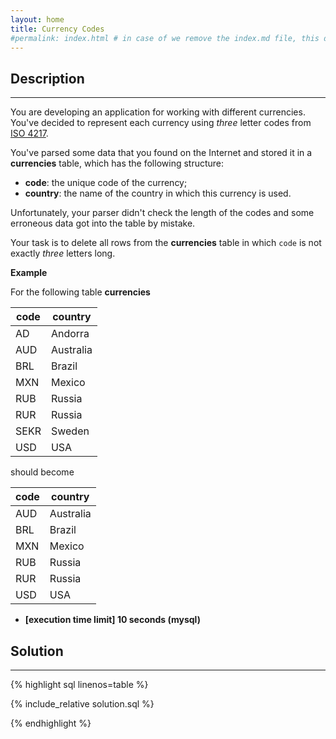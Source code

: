```yaml
---
layout: home
title: Currency Codes
#permalink: index.html # in case of we remove the index.md file, this doc will be the index page
---
```


<div class="row">
<div class="columnStmt" markdown="1">

## Description
------

You are developing an application for working with different currencies. You've decided to represent each currency using *three* letter codes from [ISO 4217](https://en.wikipedia.org/wiki/ISO_4217).

You've parsed some data that you found on the Internet and stored it in a **currencies** table, which has the following structure:

* **code**: the unique code of the currency;
* **country**: the name of the country in which this currency is used.

Unfortunately, your parser didn't check the length of the codes and some erroneous data got into the table by mistake.

Your task is to delete all rows from the **currencies** table in which <code>code</code> is not exactly *three* letters long.

**Example**

For the following table **currencies**


| code | country   |
| ---- | --------- |
| AD   | Andorra   |
| AUD  | Australia |
| BRL  | Brazil    |
| MXN  | Mexico    |
| RUB  | Russia    |
| RUR  | Russia    |
| SEKR | Sweden    |
| USD  | USA       |


should become

| code | country   |
| ---- | --------- |
| AUD  | Australia |
| BRL  | Brazil    |
| MXN  | Mexico    |
| RUB  | Russia    |
| RUR  | Russia    |
| USD  | USA       |

* **[execution time limit] 10 seconds (mysql)**

</div>
<div class="columnSol" markdown="1">

## Solution
------

{% highlight sql linenos=table %}

{% include_relative solution.sql %}

{% endhighlight %}

</div>
</div>
